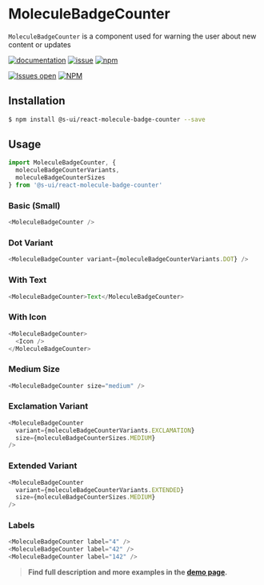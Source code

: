 # MoleculeBadgeCounter

`MoleculeBadgeCounter` is a component used for warning the user about new content or updates

[![documentation](https://img.shields.io/badge/read%20the%20doc-black?logo=readthedocs)](https://sui-components.vercel.app/workbench/molecule/badgeCounter/)
[![issue](https://img.shields.io/badge/report%20a%20bug-black?logo=openbugbounty&logoColor=red)](https://github.com/SUI-Components/sui-components/issues/new?&projects=4&template=bug-report.yml&assignees=&template=report-a-bug.yml&title=🪲+&labels=bug,component,molecule,badgeCounter)
[![npm](https://img.shields.io/npm/dt/%40s-ui/react-molecule-badge-counter?logo=npm&labelColor=black)](https://www.npmjs.com/package/@s-ui/react-molecule-badge-counter)

[![Issues open](https://img.shields.io/github/issues-search/SUI-Components/sui-components?query=is%3Aopen%20label%3Acomponent%20label%3AbadgeCounter&logo=openbugbounty&logoColor=red&label=issues%20open&color=red)](https://github.com/SUI-Components/sui-components/issues?q=is%3Aopen+label%3Acomponent+label%3AbadgeCounter)
[![NPM](https://img.shields.io/npm/l/%40s-ui%2Freact-molecule-badge-counter)](https://github.com/SUI-Components/sui-components/blob/main/components/molecule/badgeCounter/LICENSE.md)

## Installation

```sh
$ npm install @s-ui/react-molecule-badge-counter --save
```

## Usage

```js
import MoleculeBadgeCounter, {
  moleculeBadgeCounterVariants,
  moleculeBadgeCounterSizes
} from '@s-ui/react-molecule-badge-counter'
```

### Basic (Small)

```js
<MoleculeBadgeCounter />
```

### Dot Variant

```js
<MoleculeBadgeCounter variant={moleculeBadgeCounterVariants.DOT} />
```

### With Text

```js
<MoleculeBadgeCounter>Text</MoleculeBadgeCounter>
```

### With Icon

```js
<MoleculeBadgeCounter>
  <Icon />
</MoleculeBadgeCounter>
```

### Medium Size

```js
<MoleculeBadgeCounter size="medium" />
```

### Exclamation Variant

```js
<MoleculeBadgeCounter
  variant={moleculeBadgeCounterVariants.EXCLAMATION}
  size={moleculeBadgeCounterSizes.MEDIUM}
/>
```

### Extended Variant

```js
<MoleculeBadgeCounter
  variant={moleculeBadgeCounterVariants.EXTENDED}
  size={moleculeBadgeCounterSizes.MEDIUM}
/>
```

### Labels

```js
<MoleculeBadgeCounter label="4" />
<MoleculeBadgeCounter label="42" />
<MoleculeBadgeCounter label="142" />
```

> **Find full description and more examples in the [demo page](https://sui-components.now.sh/workbench/molecule/badgeCounter).**
